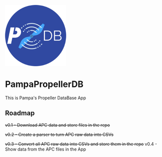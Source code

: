 <img src="docs/logo.png?raw=true" width="200" height="200" />

# PampaPropellerDB

This is Pampa's Propeller DataBase App


## Roadmap
~~v0.1 - Download APC data and store files in the repo~~

~~v0.2 - Create a parser to turn APC raw data into CSVs~~

~~v0.3 - Convert all APC raw data into CSVs and store them in the repo~~
v0.4 - Show data from the APC files in the App